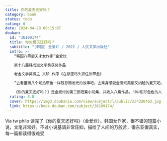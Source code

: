 ```yaml
---
title: 你的夏天还好吗？
category: book
status: todo
rating: 0
date: 2024-04-28 00:15:07
douban:
  id: "36109174"
  title: 你的夏天还好吗？
  subtitle: "[韩国] 金爱烂 / 2022 / 人民文学出版社"
  intro: >-
    “韩国八零后天才女作家”金爱烂

    第十八届韩戊淑文学奖获奖作品

    老舍文学奖得主 文珍 作序《在悬崖尽头抓住热带鱼》

    “去看里面八个如热带鱼一样残忍而发光的故事吧。去亲身感受金爱烂美丽又凶险的夏天吧。——如果可以的话，尽可能多读几遍。”

    《你的夏天还好吗？》是金爱烂的第三部短篇小说集，共收入八篇作品。书中形形色色的人物大多面临绝境，赤裸裸地暴露在现实之中，却试图寻找渺茫的希望。尤其值得一提的是，其中五篇作品聚焦于三十岁左右的年轻女性，细腻地描摹了她们在爱情、友情、婚姻、工作等方面的心理状态，或许会激起中国女性读者的共鸣。作为韩国文坛最有代表性的女作家，金爱烂赢得了大量读者的喜爱，很大程度上归功于作品主人公的力量。
  rating: 8.8
  cover: https://img3.doubanio.com/view/subject/l/public/s34320463.jpg
  link: https://book.douban.com/subject/36109174/
---
```


Via tw philo 读完了《你的夏天还好吗》（金爱烂）。韩国女作家，很不错的短篇小说，文笔非常好。不过小说基调非常压抑，描绘了人间的万般苦，很东亚很真实，每一篇都读得很难受
